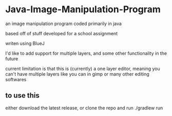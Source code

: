 # Java-Image-Manipulation-Program
an image manipulation program coded primarily in java

based off of stuff developed for a school assignment

writen using BlueJ

I'd like to add support for multiple layers, and some other functionality in the future

current limitation is that this is (currently) a one layer editor, meaning you can't have multiple layers like you can in gimp or many other editing softwares

## to use this
either download the latest release, 
or clone the repo and run ./gradlew run

